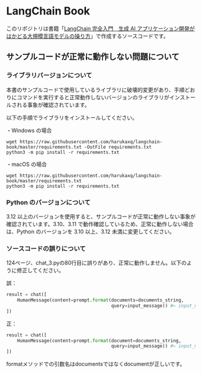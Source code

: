 # LangChain Book

このリポジトリは書籍「[LangChain 完全入門　生成 AI アプリケーション開発がはかどる大規模言語モデルの操り方](https://book.impress.co.jp/books/1123101047)」で作成するソースコードです。

## サンプルコードが正常に動作しない問題について

### ライブラリバージョンについて

本書のサンプルコードで使用しているライブラリに破壊的変更があり、手順どおりにコマンドを実行すると正常動作しないバージョンのライブラリがインストールされる事象が確認されています。

以下の手順でライブラリをインストールしてください。

・Windows の場合

```
wget https://raw.githubusercontent.com/harukaxq/langchain-book/master/requirements.txt -OutFile requirements.txt
python3 -m pip install -r requirements.txt
```

・macOS の場合

```
wget https://raw.githubusercontent.com/harukaxq/langchain-book/master/requirements.txt
python3 -m pip install -r requirements.txt
```

### Python のバージョンについて

3.12 以上のバージョンを使用すると、サンプルコードが正常に動作しない事象が確認されています。3.10、3.11 で動作確認しているため、正常に動作しない場合は、Python のバージョンを 3.10 以上、3.12 未満に変更してください。

### ソースコードの誤りについて
124ページ、chat_3.pyの80行目に誤りがあり、正常に動作しません。以下のように修正してください。


誤：

```python
result = chat([
    HumanMessage(content=prompt.format(documents=documents_string,
                                       query=input_message)) #← input_messageに変更
])
```

正：

```python
result = chat([
    HumanMessage(content=prompt.format(document=documents_string,
                                       query=input_message)) #← input_messageに変更
])
```

formatメソッドでの引数名はdocumentsではなくdocumentが正しいです。
